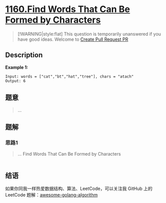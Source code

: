 # [1160.Find Words That Can Be Formed by Characters][title]

> [!WARNING|style:flat]
> This question is temporarily unanswered if you have good ideas. Welcome to [Create Pull Request PR](https://github.com/Golang-Solutions/awesome-golang-algorithm)

## Description

**Example 1:**

```
Input: words = ["cat","bt","hat","tree"], chars = "atach"
Output: 6
```

## 题意
> ...

## 题解

### 思路1
> ...
Find Words That Can Be Formed by Characters
```go
```


## 结语

如果你同我一样热爱数据结构、算法、LeetCode，可以关注我 GitHub 上的 LeetCode 题解：[awesome-golang-algorithm][me]

[title]: https://leetcode.com/problems/find-words-that-can-be-formed-by-characters/
[me]: https://github.com/Golang-Solutions/awesome-golang-algorithm
